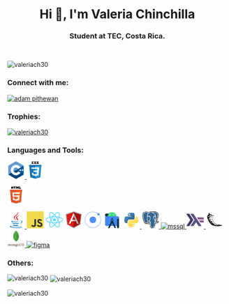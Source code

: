 <h1 align="center">Hi 👋, I'm Valeria Chinchilla</h1>
<h3 align="center">Student at TEC, Costa Rica.</h3>

<br>
<p align="left"> <img src="https://komarev.com/ghpvc/?username=valeriach30&label=Profile%20views&color=0e75b6&style=flat" alt="valeriach30" /> </p>

<h3 align="left">Connect with me:</h3>
<p align="left">
  <a href="https://www.linkedin.com/in/valeria-chinchilla-mejías-149151225/" target="blank"><img align="center"
      src="https://raw.githubusercontent.com/rahuldkjain/github-profile-readme-generator/master/src/images/icons/Social/linked-in-alt.svg"
      alt="adam pithewan" height="30" width="40" /></a>
</p>

<h3 align="left">Trophies:</h3>
<p align="left"> <a href="https://github.com/ryo-ma/github-profile-trophy"><img src="https://github-profile-trophy.vercel.app/?username=valeriach30" alt="valeriach30" /></a> </p>


<h3 align="left">Languages and Tools:</h3>
<p align="left">
  <a href="https://www.w3schools.com/cpp/" target="_blank" rel="noreferrer">
    <img src="https://raw.githubusercontent.com/devicons/devicon/master/icons/cplusplus/cplusplus-original.svg"
      alt="cplusplus" width="40" height="40" /> 
  </a> 
  <a href="https://www.w3schools.com/css/" target="_blank" rel="noreferrer"> 
    <img src="https://raw.githubusercontent.com/devicons/devicon/master/icons/css3/css3-original-wordmark.svg" alt="css3" width="40" height="40" /> </a> <a href="https://www.w3.org/html/" target="_blank" rel="noreferrer"> 
  </a> 
  
  <img src="https://raw.githubusercontent.com/devicons/devicon/master/icons/html5/html5-original-wordmark.svg" alt="html5" width="40" height="40" /> </a><a href="https://www.java.com" target="_blank" rel="noreferrer"> 
  
  <a href="https://www.java.com/en/" target="_blank" rel="noreferrer"> 
    <img src="https://raw.githubusercontent.com/devicons/devicon/master/icons/java/java-original.svg" alt="java" width="40" height="40" /> </a> <a href="https://developer.mozilla.org/en-US/docs/Web/JavaScript" target="_blank" rel="noreferrer"> 
  </a>
  
  <img src="https://raw.githubusercontent.com/devicons/devicon/master/icons/javascript/javascript-original.svg" alt="javascript" width="40" height="40" /> 
  
  <img src="https://raw.githubusercontent.com/devicons/devicon/master/icons/react/react-original.svg" alt="react" width="40" height="40" /> 
  <img src="https://github.com/devicons/devicon/blob/master/icons/angularjs/angularjs-original.svg" alt="angularjs" width="40" height="40" /> 
  <img src="https://github.com/devicons/devicon/blob/master/icons/ionic/ionic-original.svg" alt="ionic" width="40" height="40" /> 
  <img src="https://github.com/devicons/devicon/blob/master/icons/androidstudio/androidstudio-original.svg" alt="androidStudio" width="40" height="40" /> 
  
  <a href="https://www.python.org/" target="_blank" rel="noreferrer"> 
    <img src="https://raw.githubusercontent.com/devicons/devicon/master/icons/python/python-original.svg" alt="python" width="40" height="40" /> 
  </a>
  <a href="https://www.postgresql.org/" target="_blank" rel="noreferrer"> 
    <img src="https://raw.githubusercontent.com/devicons/devicon/master/icons/postgresql/postgresql-original.svg" alt="postgresql" width="40" height="40"/> 
  </a> 
  <a href="https://www.microsoft.com/en-us/sql-server" target="_blank" rel="noreferrer"> 
    <img src="https://www.svgrepo.com/show/303229/microsoft-sql-server-logo.svg" alt="mssql" width="40" height="40"/> </a> 
  <a href="https://www.haskell.org/" target="_blank" rel="noreferrer"> <img src="https://raw.githubusercontent.com/devicons/devicon/master/icons/haskell/haskell-original.svg" alt="haskell" width="40" height="40"/>  
  </a> 
  <a href="https://flask.palletsprojects.com/en/2.1.x/" target="_blank" rel="noreferrer"> 
    <img src="https://raw.githubusercontent.com/devicons/devicon/master/icons/flask/flask-original.svg" alt="flask" width="40" height="40"/>
  </a> 
  <a href="https://www.mongodb.com/" target="_blank" rel="noreferrer"> 
    <img src="https://raw.githubusercontent.com/devicons/devicon/master/icons/mongodb/mongodb-original-wordmark.svg" alt="mongodb" width="40" height="40"/> 
  </a> 
  <a href="https://www.figma.com/" target="_blank" rel="noreferrer"> 
    <img src="https://www.vectorlogo.zone/logos/figma/figma-icon.svg" alt="figma" width="40" height="40"/> 
  </a> 
</p>
<h3 align="left">Others:</h3>
<p><img align="left" src="https://github-readme-stats.vercel.app/api/top-langs?username=valeriach30&show_icons=true&locale=en&layout=compact" alt="valeriach30" /></p>

<p>&nbsp;<img align="center" src="https://github-readme-stats.vercel.app/api?username=valeriach30&show_icons=true&locale=en" alt="valeriach30" /></p>

<p><img align="center" src="https://github-readme-streak-stats.herokuapp.com/?user=valeriach30&" alt="valeriach30" /></p>

<br>

